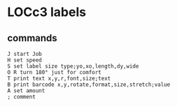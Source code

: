 # LOCc3 labels
## commands
````
J start Job
H set speed
S set label size type;yo,xo,length,dy,wide
O R turn 180° just for comfort
T print text x,y,r,font,size;text
B print barcode x,y,rotate,format,size,stretch;value
A set amount
; comment
````
